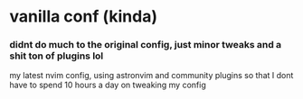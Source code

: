 # vanilla conf (kinda)

### didnt do much to the original config, just minor tweaks and a shit ton of plugins lol
my latest nvim config, using astronvim and community plugins so that I dont have to spend 10 hours a day on tweaking my config
